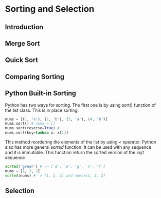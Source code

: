 # Sorting and Selection

## Introduction

## Merge Sort

## Quick Sort

## Comparing Sorting

## Python Built-in Sorting
Python has two ways for sorting. The first one is by using sort() function of the list class. This is in place sorting:
```Python
nums = [(1, 'a'), (2, 'b'), (3, 'a'), (4, 'b')]
nums.sort() # nums = []
nums.sort(reverse=True) # 
nums.sort(key=lambda x: x[1])
```
This method reordering the elements of the list by using <em><</em> operator. Python also has more general <em>sorted</em> function. It can be used with any sequence and it is immutable. This function return the sorted version of the inyt sequence
```Python
sorted('green') # -> ['e', 'e', 'g', 'n', 'r']
nums = [1, 3, 2]
sorted(nums) # -> [1, 2, 3] and nums=[1, 3, 2]
```

## Selection